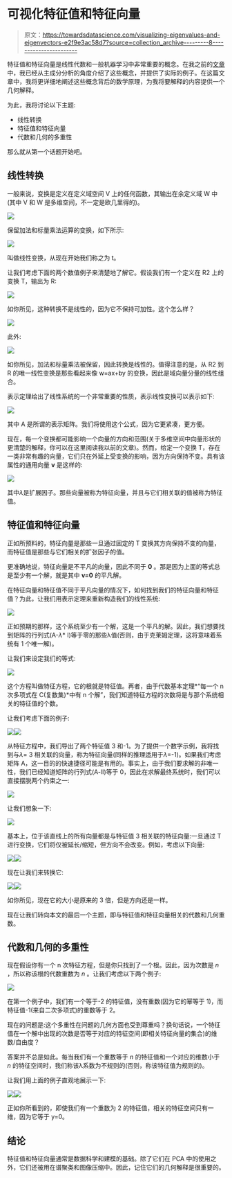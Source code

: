 # 可视化特征值和特征向量

> 原文：<https://towardsdatascience.com/visualizing-eigenvalues-and-eigenvectors-e2f9e3ac58d7?source=collection_archive---------8----------------------->

特征值和特征向量是线性代数和一般机器学习中非常重要的概念。在我之前的[文章](/pca-eigenvectors-and-eigenvalues-1f968bc6777a)中，我已经从主成分分析的角度介绍了这些概念，并提供了实际的例子。在这篇文章中，我将更详细地阐述这些概念背后的数学原理，为我将要解释的内容提供一个几何解释。

为此，我将讨论以下主题:

*   线性转换
*   特征值和特征向量
*   代数和几何的多重性

那么就从第一个话题开始吧。

## 线性转换

一般来说，变换是定义在定义域空间 V 上的任何函数，其输出在余定义域 W 中(其中 V 和 W 是多维空间，不一定是欧几里得的)。

![](img/17f65c228ab071272d493d5885b7d891.png)

保留加法和标量乘法运算的变换，如下所示:

![](img/4a45b93ebd6498cec004f1319d6aa73f.png)

叫做线性变换，从现在开始我们称之为 t。

让我们考虑下面的两个数值例子来清楚地了解它。假设我们有一个定义在 R2 上的变换 T，输出为 R:

![](img/6fec677da5f26dea3befc848227273de.png)

如你所见，这种转换不是线性的，因为它不保持可加性。这个怎么样？

![](img/9a08a2d0326972c706020f2e77903edf.png)

此外:

![](img/636e4ca567c537cb14b504c7d28051f3.png)

如你所见，加法和标量乘法被保留，因此转换是线性的。值得注意的是，从 R2 到 R 的唯一线性变换是那些看起来像 w=ax+by 的变换，因此是域向量分量的线性组合。

表示定理给出了线性系统的一个非常重要的性质，表示线性变换可以表示如下:

![](img/286a01a36ce18601e3d2702c7ffad4be.png)

其中 A 是所谓的表示矩阵。我们将使用这个公式，因为它更紧凑，更方便。

现在，每一个变换都可能影响一个向量的方向和范围(关于多维空间中向量形状的更清楚的解释，你可以在这里阅读我以前的文章)。然而，给定一个变换 T，存在一类非常有趣的向量，它们只在外延上受变换的影响，因为方向保持不变。具有该属性的通用向量 **v** 是这样的:

![](img/5a0ee349b636bd8898fc38a33862e243.png)

其中*λ*是扩展因子。那些向量被称为特征向量，并且与它们相关联的值被称为特征值。

## 特征值和特征向量

正如所预料的，特征向量是那些一旦通过固定的 T 变换其方向保持不变的向量，而特征值是那些与它们相关的扩张因子的值。

更准确地说，特征向量是不平凡的向量，因此不同于 **0** 。那是因为上面的等式总是至少有一个解，就是其中 **v=0** 的平凡解。

在特征向量和特征值不同于平凡向量的情况下，如何找到我们的特征向量和特征值？为此，让我们用表示定理来重新构造我们的线性系统:

![](img/43c87f8bfd862e6bc60d7f22358bf151.png)

正如预期的那样，这个系统至少有一个解，这是一个平凡的解。因此，我们想要找到矩阵的行列式(A-*λ** I)等于零的那些λ值(否则，由于克莱姆定理，这将意味着系统有 1 个唯一解)。

让我们来设定我们的等式:

![](img/cd284e441028b08c37b78533efb9117c.png)

这个方程叫做特征方程，它的根就是特征值。再者，由于代数基本定理*“每一个 n 次多项式在 C(复数集)*中有 n 个解”，我们知道特征方程的次数将是与那个系统相关的特征值的个数。

让我们考虑下面的例子:

![](img/3b0d43d408730391fc25812390cbbe87.png)![](img/7da0ba0619177ca3e78acefd33ffa70f.png)

从特征方程中，我们导出了两个特征值 3 和-1。为了提供一个数字示例，我将找到与*λ*= 3 相关联的向量，称为特征向量(同样的推理适用于*λ*=-1)。如果我们考虑矩阵 A，这一目的的快速捷径可能是有用的。事实上，由于我们要求解的非唯一性，我们已经知道矩阵的行列式(A-lI)等于 0，因此在求解最终系统时，我们可以直接摆脱两个约束之一:

![](img/d785b5c62b01911e6d8fb53d9547652c.png)

让我们想象一下:

![](img/6c2e775c7b685725c88e2ed7eccfb287.png)

基本上，位于该直线上的所有向量都是与特征值 3 相关联的特征向量:一旦通过 T 进行变换，它们将仅被延长/缩短，但方向不会改变。例如，考虑以下向量:

![](img/f66fa90964ef3b94ece08abda85c916f.png)![](img/7e89f7adad483ad24938418366c94739.png)

现在让我们来转换它:

![](img/0bce1369ab90f8188d183cadc48aeac4.png)![](img/c64d77d7d978f5d01fc84a9962869d16.png)

如你所见，现在它的大小是原来的 3 倍，但是方向还是一样。

现在让我们转向本文的最后一个主题，即与特征值和特征向量相关的代数和几何重数。

## 代数和几何的多重性

现在假设你有一个 n 次特征方程，但是你只找到了一个根。因此，因为次数是 *n* ，所以称该根的代数重数为 *n* 。让我们考虑以下两个例子:

![](img/02f89f01685325910051cc67cba591c8.png)

在第一个例子中，我们有一个等于-2 的特征值，没有重数(因为它的幂等于 1)，而特征值-1(来自二次多项式)的重数等于 2。

现在的问题是:这个多重性在问题的几何方面也受到尊重吗？换句话说，一个特征值在一个解中出现的次数是否等于对应的特征空间(即相关特征向量的集合)的维数/自由度？

答案并不总是如此。每当我们有一个重数等于 *n* 的特征值和一个对应的维数小于 *n* 的特征空间时，我们称该λ系数为不规则的(否则，称该特征值为规则的)。

让我们用上面的例子直观地展示一下:

![](img/ef00db43baeb2bdba2ef9fd903c45cc2.png)![](img/0c2e7a184118929447771891a5a77afd.png)

正如你所看到的，即使我们有一个重数为 2 的特征值，相关的特征空间只有一维，因为它等于 y=0。

## 结论

特征值和特征向量通常是数据科学和建模的基础。除了它们在 PCA 中的使用之外，它们还被用在谱聚类和图像压缩中。因此，记住它们的几何解释是很重要的。